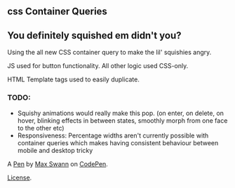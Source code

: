 css Container Queries
---------------------
## You definitely squished em didn't you?

Using the all new CSS container query to make the lil' squishies angry.

JS used for button functionality. All other logic used CSS-only.

HTML Template tags used to easily duplicate.

### TODO:
- Squishy animations would really make this pop. (on enter, on delete, on hover, blinking effects in between states, smoothly morph from one face to the other etc)
- Responsiveness: Percentage widths aren't currently possible with container queries which makes having consistent behaviour between mobile and desktop tricky




A [Pen](https://codepen.io/maxcswann/pen/zYLZGZz) by [Max Swann](https://codepen.io/maxcswann) on [CodePen](https://codepen.io).

[License](https://codepen.io/license/pen/zYLZGZz).